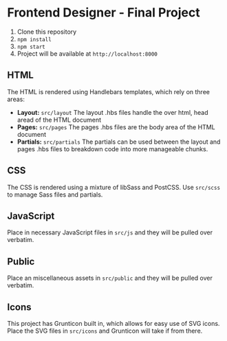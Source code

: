 # Frontend Designer - Final Project

1. Clone this repository
2. `npm install`
3. `npm start`
4. Project will be available at `http://localhost:8000`

## HTML
The HTML is rendered using Handlebars templates, which rely on three areas:
- **Layout:** `src/layout` The layout .hbs files handle the over html, head aread of the HTML document
- **Pages:** `src/pages` The pages .hbs files are the body area of the HTML document
- **Partials:** `src/partials` The partials can be used between the layout and pages .hbs files to breakdown code into more manageable chunks.

## CSS
The CSS is rendered using a mixture of libSass and PostCSS. Use `src/scss` to manage Sass files and partials.

## JavaScript
Place in necessary JavaScript files in `src/js` and they will be pulled over verbatim.

## Public
Place an miscellaneous assets in `src/public` and they will be pulled over verbatim.

## Icons
This project has Grunticon built in, which allows for easy use of SVG icons. Place the SVG files in `src/icons` and Grunticon will take if from there.

